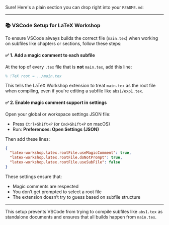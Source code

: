 Sure! Here's a plain section you can drop right into your `README.md`:

---

### 📚 VSCode Setup for LaTeX Workshop

To ensure VSCode always builds the correct file (`main.tex`) when working on subfiles like chapters or sections, follow these steps:

#### ✅ 1. Add a magic comment to each subfile

At the top of every `.tex` file that is **not** `main.tex`, add this line:

```latex
% !TeX root = ../main.tex
```

This tells the LaTeX Workshop extension to treat `main.tex` as the root file when compiling, even if you're editing a subfile like `abs1/exp1.tex`.

#### ✅ 2. Enable magic comment support in settings

Open your global or workspace settings JSON file:

* Press `Ctrl+Shift+P` (or `Cmd+Shift+P` on macOS)
* Run: **Preferences: Open Settings (JSON)**

Then add these lines:

```json
{
  "latex-workshop.latex.rootFile.useMagicComment": true,
  "latex-workshop.latex.rootFile.doNotPrompt": true,
  "latex-workshop.latex.rootFile.useSubFile": false
}
```

These settings ensure that:

* Magic comments are respected
* You don’t get prompted to select a root file
* The extension doesn’t try to guess based on subfile structure

---

This setup prevents VSCode from trying to compile subfiles like `abs1.tex` as standalone documents and ensures that all builds happen from `main.tex`.
